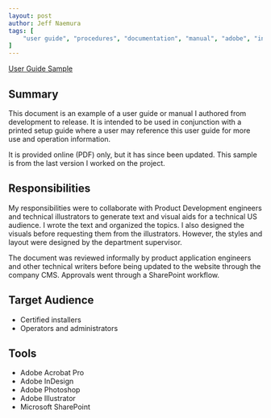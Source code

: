 ```yaml
---
layout: post
author: Jeff Naemura
tags: [
    "user guide", "procedures", "documentation", "manual", "adobe", "indesign", "photoshop", "illustrator"
]
---
```


[User Guide Sample](images/68-2290-01_G.pdf)

## Summary

This document is an example of a user guide or manual I authored from development to release. It is intended to be used in conjunction with a printed setup guide where a user may reference this user guide for more use and operation information.

It is provided online (PDF) only, but it has since been updated. This sample is from the last version I worked on the project.

## Responsibilities

My responsibilities were to collaborate with Product Development engineers and technical illustrators to generate text and visual aids for a technical US audience. I wrote the text and organized the topics. I also designed the visuals before requesting them from the illustrators. However, the styles and layout were designed by the department supervisor.

The document was reviewed informally by product application engineers and other technical writers before being updated to the website through the company CMS. Approvals went through a SharePoint workflow.

## Target Audience

* Certified installers
* Operators and administrators

## Tools

* Adobe Acrobat Pro
* Adobe InDesign
* Adobe Photoshop
* Adobe Illustrator
* Microsoft SharePoint
